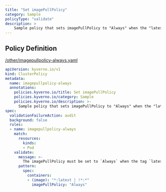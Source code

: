 ```yaml
---
title: "Set imagePullPolicy"
category: Sample
policyType: "validate"
description: >
    Sample policy that sets imagePullPolicy to "Always" when the "latest" tag is used.
---
```


## Policy Definition
<a href="https://github.com/kyverno/policies/raw/main//other/imagepullpolicy-always.yaml" target="-blank">/other/imagepullpolicy-always.yaml</a>

```yaml
apiVersion: kyverno.io/v1
kind: ClusterPolicy
metadata:
  name: imagepullpolicy-always
  annotations:
    policies.kyverno.io/title: Set imagePullPolicy
    policies.kyverno.io/category: Sample
    policies.kyverno.io/description: >-
      Sample policy that sets imagePullPolicy to "Always" when the "latest" tag is used.
spec:
  validationFailureAction: audit
  background: false
  rules:
  - name: imagepullpolicy-always
    match:
      resources:
        kinds:
        - Pod
    validate:
      message: >-
        The imagePullPolicy must be set to `Always` when the tag `latest` is used.
      pattern:
        spec:
          containers:
          - (image): "*:latest | !*:*"
            imagePullPolicy: "Always"
```

